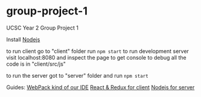 # group-project-1
UCSC Year 2 Group Project 1 

Install [Nodejs](https://nodejs.org/en/)

to run client go to "client" folder run `npm start` to run development server
visit localhost:8080 and inspect the page to get console to debug
all the code is in "client/src/js"

to run the server got to "server" folder and run `npm start`

Guides:
[WebPack kind of our IDE](https://www.youtube.com/watch?v=9kJVYpOqcVU)
[React & Redux for client](https://www.youtube.com/watch?v=MhkGQAoc7bc&list=PLoYCgNOIyGABj2GQSlDRjgvXtqfDxKm5b)
[Nodejs for server](https://www.youtube.com/watch?v=xT2AvjQ7q9E)
